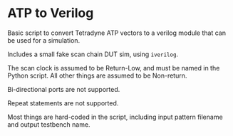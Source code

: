 ATP to Verilog
======================

Basic script to convert Tetradyne ATP vectors to a verilog module
that can be used for a simulation.

Includes a small fake scan chain DUT sim, using `iverilog`.

The scan clock is assumed to be Return-Low, and must be named in 
the Python script. All other things are assumed to be Non-return.

Bi-directional ports are not supported.

Repeat statements are not supported.

Most things are hard-coded in the script, including input pattern
filename and output testbench name.


